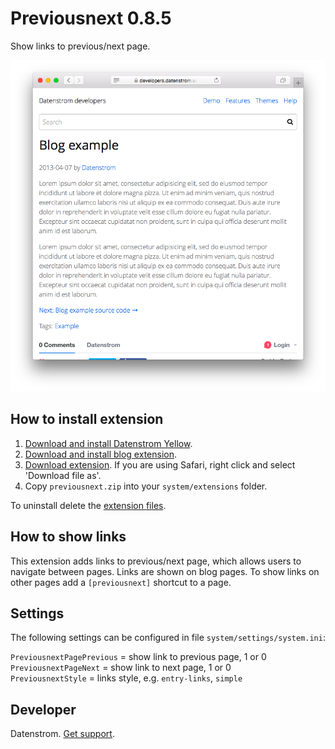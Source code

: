 Previousnext 0.8.5
==================
Show links to previous/next page.

<p align="center"><img src="previousnext-screenshot.png?raw=true" alt="Screenshot"></p>

## How to install extension

1. [Download and install Datenstrom Yellow](https://github.com/datenstrom/yellow/).
2. [Download and install blog extension](https://github.com/datenstrom/yellow-extensions/tree/master/features/blog).
3. [Download extension](https://github.com/datenstrom/yellow-extensions/raw/master/zip/previousnext.zip). If you are using Safari, right click and select 'Download file as'.
4. Copy `previousnext.zip` into your `system/extensions` folder.

To uninstall delete the [extension files](extension.ini).

## How to show links

This extension adds links to previous/next page, which allows users to navigate between pages. Links are shown on blog pages. To show links on other pages add a `[previousnext]` shortcut to a page.

## Settings

The following settings can be configured in file `system/settings/system.ini`:

`PreviousnextPagePrevious` = show link to previous page, 1 or 0  
`PreviousnextPageNext` = show link to next page, 1 or 0  
`PreviousnextStyle` = links style, e.g. `entry-links`, `simple`    

## Developer

Datenstrom. [Get support](https://extensions.datenstrom.se/help/).
